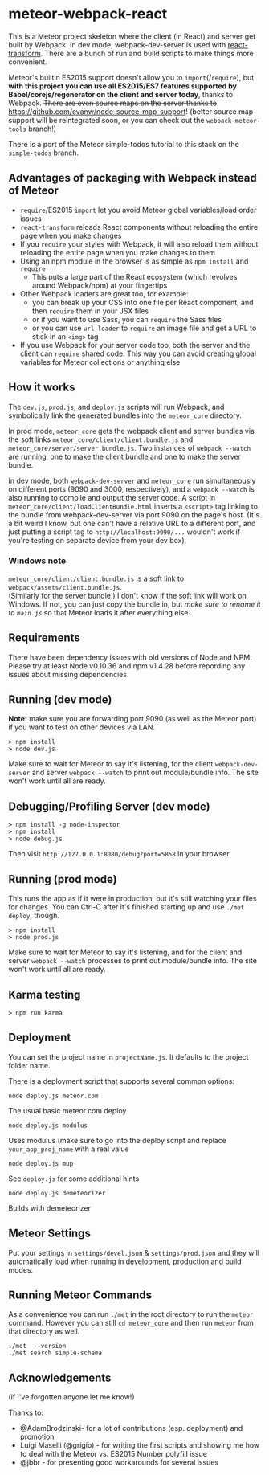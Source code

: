 # meteor-webpack-react

This is a Meteor project skeleton where the client (in React) and server get built by Webpack.  In dev mode,
webpack-dev-server is used with [react-transform](https://github.com/gaearon/babel-plugin-react-transform).  There are a bunch of run and build scripts to make things more convenient.

Meteor's builtin ES2015 support doesn't allow you to `import`(/`require`), but **with this project you can use all ES2015/ES7 features supported by Babel/corejs/regenerator on the client and server today**, thanks to Webpack.  ~~There are even source maps on the server thanks to https://github.com/evanw/node-source-map-support!~~ (better source map support will be reintegrated soon, or you can check out the `webpack-meteor-tools` branch!)

There is a port of the Meteor simple-todos tutorial to this stack on the `simple-todos` branch.

## Advantages of packaging with Webpack instead of Meteor

* `require`/ES2015 `import` let you avoid Meteor global variables/load order issues
* `react-transform` reloads React components without reloading the entire page
  when you make changes
* If you `require` your styles with Webpack, it will also reload them without
  reloading the entire page when you make changes to them
* Using an npm module in the browser is as simple as `npm install` and `require`
  * This puts a large part of the React ecosystem (which revolves around Webpack/npm)
    at your fingertips
* Other Webpack loaders are great too, for example:
  * you can break up your CSS into one file per React component, and then `require`
    them in your JSX files
  * or if you want to use Sass, you can `require` the Sass files
  * or you can use `url-loader` to `require` an image file and get a URL to stick in
    an `<img>` tag
* If you use Webpack for your server code too, both the server and the client can `require`
  shared code.  This way you can avoid creating global variables for Meteor collections or
  anything else

## How it works

The `dev.js`, `prod.js`, and `deploy.js` scripts will run Webpack, and symbolically link the generated bundles
into the `meteor_core` directory.

In prod mode, `meteor_core` gets the webpack client and server bundles via the soft links `meteor_core/client/client.bundle.js` and `meteor_core/server/server.bundle.js`.  Two instances of `webpack --watch` are running, one to make the client bundle and one to make the server bundle.

In dev mode, both `webpack-dev-server` and `meteor_core` run simultaneously on different ports (9090 and 3000, respectively), and a `webpack --watch` is also running to compile and output the server code.  A script in `meteor_core/client/loadClientBundle.html` inserts a `<script>` tag linking to the bundle from webpack-dev-server via port 9090 on the page's host.  (It's a bit weird I know, but one can't have a relative URL to a different port, and just putting a script tag to `http://localhost:9090/...` wouldn't work if you're testing on separate device from your dev box).

### Windows note

`meteor_core/client/client.bundle.js` is a soft link to `webpack/assets/client.bundle.js`.  
(Similarly for the server bundle.) I don't know
if the soft link will work on Windows.  If not, you can just copy the bundle in, but *make sure
to rename it to `main.js`* so that Meteor loads it after everything else.

## Requirements

There have been dependency issues with old versions of Node and NPM.  Please try at least Node v0.10.36 and npm v1.4.28 before repording any issues about missing dependencies.

## Running (dev mode)

**Note:** make sure you are forwarding port 9090 (as well as the Meteor port) if you want to test on other devices via LAN.

```
> npm install
> node dev.js
```
Make sure to wait for Meteor to say it's listening, for the client `webpack-dev-server` and server `webpack --watch` to print out module/bundle info.  The site won't work until all are ready.

## Debugging/Profiling Server (dev mode)

```
> npm install -g node-inspector
> npm install
> node debug.js
```
Then visit `http://127.0.0.1:8080/debug?port=5858` in your browser.

## Running (prod mode)
This runs the app as if it were in production, but it's still watching your files for changes.  You can Ctrl-C after it's finished starting up and use `./met deploy`, though.

```
> npm install
> node prod.js
```
Make sure to wait for Meteor to say it's listening, and for the client and server `webpack --watch` processes to print out module/bundle info.  The site won't work until all are ready.


## Karma testing

```
> npm run karma
```

## Deployment

You can set the project name in `projectName.js`.  It defaults to
the project folder name.

There is a deployment script that supports several common options:
```
node deploy.js meteor.com
```
The usual basic meteor.com deploy

```
node deploy.js modulus
```
Uses modulus (make sure to go into the deploy script and replace `your_app_proj_name` with a real value

```
node deploy.js mup
```
See `deploy.js` for some additional hints

```
node deploy.js demeteorizer
```
Builds with demeteorizer


## Meteor Settings

Put your settings in `settings/devel.json` & `settings/prod.json` and they will automatically load when running in development, production and build modes.


## Running Meteor Commands

As a convenience you can run `./met` in the root directory to run the `meteor` command. However you can still `cd meteor_core` and then run `meteor` from that directory as well.

```
./met  --version
./met search simple-schema
```

## Acknowledgements

(if I've forgotten anyone let me know!)

Thanks to:
* @AdamBrodzinski- for a lot of contributions (esp. deployment) and promotion
* Luigi Maselli (@grigio) - for writing the first scripts and showing me how to deal with the Meteor vs. ES2015 Number polyfill issue
* @jbbr - for presenting good workarounds for several issues
